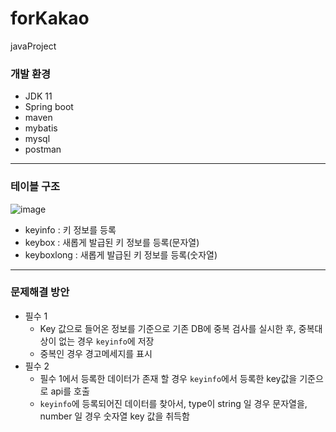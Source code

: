 # forKakao
javaProject

### 개발 환경
- JDK 11
- Spring boot
- maven
- mybatis
- mysql
- postman
 ---
### 테이블 구조
![image](https://user-images.githubusercontent.com/69380457/121522149-ca39ee80-ca2f-11eb-9193-c06aba6d181a.png)
* keyinfo : 키 정보를 등록
* keybox : 새롭게 발급된 키 정보를 등록(문자열)
* keyboxlong : 새롭게 발급된 키 정보를 등록(숫자열)

---
### 문제해결 방안
* 필수 1
  + Key 값으로 들어온 정보를 기준으로 기존 DB에 중복 검사를 실시한 후, 중복대상이 없는 경우 `keyinfo`에 저장
  + 중복인 경우 경고메세지를 표시
* 필수 2
  + 필수 1에서 등록한 데이터가 존재 할 경우 `keyinfo`에서 등록한 key값을 기준으로 api를 호출
  + `keyinfo`에 등록되어진 데이터를 찾아서, type이 string 일 경우 문자열을, number 일 경우 숫자열 key 값을 취득함
